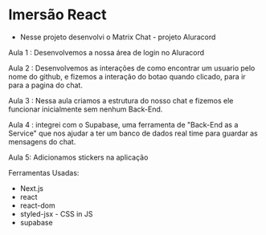 # Imersão React

- Nesse projeto desenvolvi o Matrix Chat - projeto Aluracord

Aula 1 : Desenvolvemos a nossa área de login no Aluracord

Aula 2 : Desenvolvemos as interações de como encontrar um usuario pelo nome do github, e fizemos a interação do botao quando clicado, para ir para a pagina do chat.

Aula 3 : Nessa aula criamos a estrutura do nosso chat e fizemos ele funcionar inicialmente sem nenhum Back-End.

Aula 4 : integrei com o Supabase, uma ferramenta de "Back-End as a Service" que nos ajudar a ter um banco de dados real time para guardar as mensagens do chat.

Aula 5: Adicionamos stickers na aplicação


Ferramentas Usadas: 
 - Next.js
 - react
 - react-dom
 - styled-jsx - CSS in JS
 - supabase